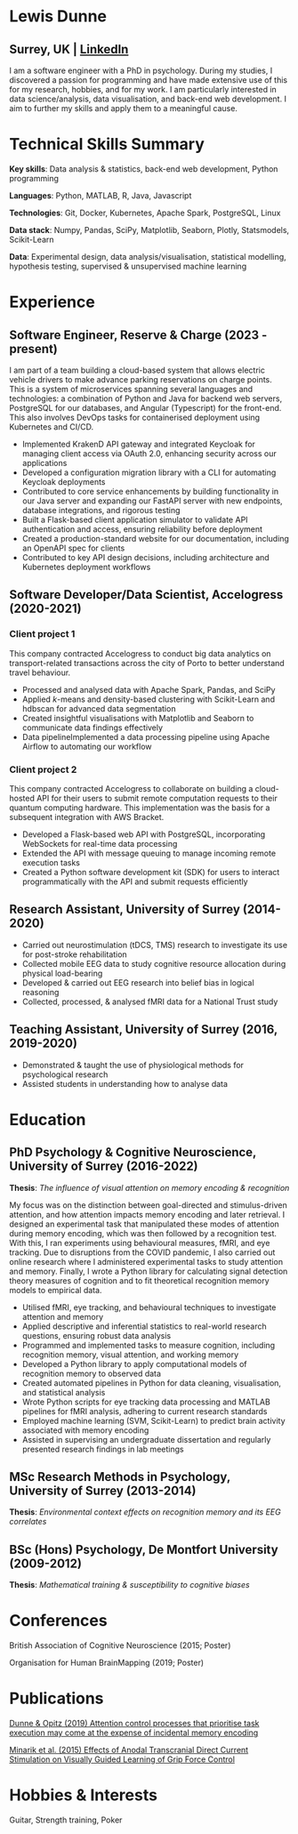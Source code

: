 # Lewis Dunne

## Surrey, UK | [LinkedIn](http://www.linkedin.com/in/lewis-c-dunne)

I am a software engineer with a PhD in psychology. During my studies, I discovered a passion for programming and have made extensive use of this for my research, hobbies, and for my work. I am particularly interested in data science/analysis, data visualisation, and back-end web development. I aim to further my skills and apply them to a meaningful cause.

# Technical Skills Summary

**Key skills**: Data analysis & statistics, back-end web development, Python programming

**Languages**: Python, MATLAB, R, Java, Javascript

**Technologies**: Git, Docker, Kubernetes, Apache Spark, PostgreSQL, Linux

**Data stack**: Numpy, Pandas, SciPy, Matplotlib, Seaborn, Plotly, Statsmodels, Scikit-Learn

**Data**: Experimental design, data analysis/visualisation, statistical modelling, hypothesis testing, supervised & unsupervised machine learning

# Experience

## Software Engineer, Reserve & Charge (2023 \- present)

I am part of a team building a cloud-based system that allows electric vehicle drivers to make advance parking reservations on charge points. This is a system of microservices spanning several languages and technologies: a combination of Python and Java for backend web servers, PostgreSQL for our databases, and Angular (Typescript) for the front-end. This also involves DevOps tasks for containerised deployment using Kubernetes and CI/CD.

- Implemented KrakenD API gateway and integrated Keycloak for managing client access via OAuth 2.0, enhancing security across our applications
- Developed a configuration migration library with a CLI for automating Keycloak deployments
- Contributed to core service enhancements by building functionality in our Java server and expanding our FastAPI server with new endpoints, database integrations, and rigorous testing
- Built a Flask-based client application simulator to validate API authentication and access, ensuring reliability before deployment
- Created a production-standard website for our documentation, including an OpenAPI spec for clients
- Contributed to key API design decisions, including architecture and Kubernetes deployment workflows

## Software Developer/Data Scientist, Accelogress (2020-2021)

### Client project 1

This company contracted Accelogress to conduct big data analytics on transport-related transactions across the city of Porto to better understand travel behaviour.

- Processed and analysed data with Apache Spark, Pandas, and SciPy
- Applied _k_\-means and density-based clustering with Scikit-Learn and hdbscan for advanced data segmentation
- Created insightful visualisations with Matplotlib and Seaborn to communicate data findings effectively
- Data pipelineImplemented a data processing pipeline using Apache Airflow to automating our workflow

### Client project 2

This company contracted Accelogress to collaborate on building a cloud-hosted API for their users to submit remote computation requests to their quantum computing hardware. This implementation was the basis for a subsequent integration with AWS Bracket.

- Developed a Flask-based web API with PostgreSQL, incorporating WebSockets for real-time data processing
- Extended the API with message queuing to manage incoming remote execution tasks
- Created a Python software development kit (SDK) for users to interact programmatically with the API and submit requests efficiently

## Research Assistant, University of Surrey (2014-2020)

- Carried out neurostimulation (tDCS, TMS) research to investigate its use for post-stroke rehabilitation
- Collected mobile EEG data to study cognitive resource allocation during physical load-bearing
- Developed & carried out EEG research into belief bias in logical reasoning
- Collected, processed, & analysed fMRI data for a National Trust study

## Teaching Assistant, University of Surrey (2016, 2019-2020)

- Demonstrated & taught the use of physiological methods for psychological research
- Assisted students in understanding how to analyse data

# Education

## PhD Psychology & Cognitive Neuroscience, University of Surrey (2016-2022)

**Thesis**: _The influence of visual attention on memory encoding & recognition_

My focus was on the distinction between goal-directed and stimulus-driven attention, and how attention impacts memory encoding and later retrieval. I designed an experimental task that manipulated these modes of attention during memory encoding, which was then followed by a recognition test. With this, I ran experiments using behavioural measures, fMRI, and eye tracking. Due to disruptions from the COVID pandemic, I also carried out online research where I administered experimental tasks to study attention and memory. Finally, I wrote a Python library for calculating signal detection theory measures of cognition and to fit theoretical recognition memory models to empirical data.

- Utilised fMRI, eye tracking, and behavioural techniques to investigate attention and memory
- Applied descriptive and inferential statistics to real-world research questions, ensuring robust data analysis
- Programmed and implemented tasks to measure cognition, including recognition memory, visual attention, and working memory
- Developed a Python library to apply computational models of recognition memory to observed data
- Created automated pipelines in Python for data cleaning, visualisation, and statistical analysis
- Wrote Python scripts for eye tracking data processing and MATLAB pipelines for fMRI analysis, adhering to current research standards
- Employed machine learning (SVM, Scikit-Learn) to predict brain activity associated with memory encoding
- Assisted in supervising an undergraduate dissertation and regularly presented research findings in lab meetings

## MSc Research Methods in Psychology, University of Surrey (2013-2014)

**Thesis**: _Environmental context effects on recognition memory and its EEG correlates_

## BSc (Hons) Psychology, De Montfort University (2009-2012)

**Thesis**: _Mathematical training & susceptibility to cognitive biases_

# Conferences

British Association of Cognitive Neuroscience (2015; Poster)

Organisation for Human BrainMapping (2019; Poster)

# Publications

[Dunne & Opitz (2019) Attention control processes that prioritise task execution may come at the expense of incidental memory encoding](http://doi.org/10.1016/j.bandc.2020.105602)

[Minarik et al. (2015) Effects of Anodal Transcranial Direct Current Stimulation on Visually Guided Learning of Grip Force Control](http://doi.org/10.3390/biology4010173)

# Hobbies & Interests

Guitar, Strength training, Poker
